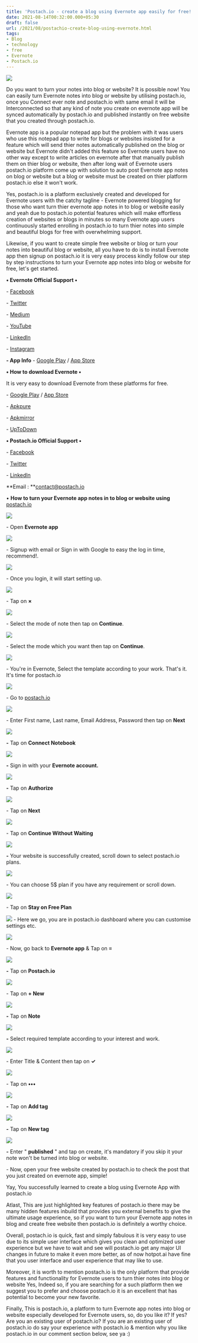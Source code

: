 ```yaml
---
title: 'Postach.io - create a blog using Evernote app easily for free!'
date: 2021-08-14T00:32:00.000+05:30
draft: false
url: /2021/08/postachio-create-blog-using-evernote.html
tags: 
- Blog
- technology
- free
- Evernote
- Postach.io
---
```


 [![](https://lh3.googleusercontent.com/-orL1AXxeXAY/YRgTV_nx5UI/AAAAAAAAGXc/pxA28_ilz6MrGWalwY6Zaeqfyi5KoFCDgCLcBGAsYHQ/s1600/1628967763781044-0.png)](https://lh3.googleusercontent.com/-orL1AXxeXAY/YRgTV_nx5UI/AAAAAAAAGXc/pxA28_ilz6MrGWalwY6Zaeqfyi5KoFCDgCLcBGAsYHQ/s1600/1628967763781044-0.png) 

  

  

Do you want to turn your notes into blog or website? It is possible now! You can easily turn Evernote notes into blog or website by utilising postach.io, once you Connect ever note and postach.io with same email it will be Interconnected so that any kind of note you create on evernote app will be synced automatically by postach.io and published instantly on free website that you created through postach.io.

  

Evernote app is a popular notepad app but the problem with it was users who use this notepad app to write for blogs or websites insisted for a feature which will send thier notes automatically published on the blog or website but Evernote didn't added this feature so Evernote users have no other way except to write articles on evernote after that manually publish them on thier blog or website, then after long wait of Evernote users postach.io platform come up with solution to auto post Evernote app notes on blog or website but a blog or website must be created on thier platform postach.io else it won't work.

  

Yes, postach.io is a platform exclusively created and developed for Evernote users with the catchy tagline - Evernote powered blogging for those who want turn thier evernote app notes in to blog or website easily and yeah due to postach.io potential features which will make effortless creation of websites or blogs in minutes so many Evernote app users continuously started enrolling in postach.io to turn thier notes into simple and beautiful blogs for free with overwhelming support.

  

Likewise, if you want to create simple free website or blog or turn your notes into beautiful blog or website, all you have to do is to install Evernote app then signup on postach.io it is very easy process kindly follow our step by step instructions to turn your Evernote app notes into blog or website for free, let's get started.

  

**• Evernote Official Support •**

\- [Facebook](https://www.facebook.com/evernote/)

\- [Twitter](https://twitter.com/evernote)

\- [Medium](https://medium.com/@evernote)

\- [YouTube](https://www.youtube.com/channel/UCr_JcNR6slxFcTtDZ8t6F0A)

\- [LinkedIn](https://www.linkedin.com/company/evernote)

\- [Instagram](https://www.instagram.com/evernote)

  

**\- App Info** - [Google Play](https://play.google.com/store/apps/details?id=com.evernote) / [App Store](https://apps.apple.com/fr/app/evernote/id281796108)

  

**• How to download Evernote •**

It is very easy to download Evernote from these platforms for free.

  

\- [Google Play](https://play.google.com/store/apps/details?id=com.evernote) / [App Store](https://apps.apple.com/fr/app/evernote/id281796108)

\- [Apkpure](https://apkpure.com/fr/evernote-notes-organizer-daily-planner/com.evernote)

\- [Apkmirror](https://www.apkmirror.com/apk/evernote-corporation/)

\- [UpToDown](https://evernote.en.uptodown.com/android)

  

**• Postach.io Official Support •**

\- [Facebook](http://facebook.com/postachioapp)

\- [Twitter](http://twitter.com/postachio)

\- [LinkedIn](https://linkedin.com/company/postach-io)

  

**Email : **[contact@postach.io](http://contact@postach.io/)

  

• **How to turn your Evernote app notes in to blog or website using** [postach.io](http://postach.io)

  

 [![](https://lh3.googleusercontent.com/-TECLQ5uW8RE/YRgTUpSbYHI/AAAAAAAAGXY/aTnMRi0JLm8kx__Bm3-4_H8Ov1JjvwaawCLcBGAsYHQ/s1600/1628967759211007-1.png)](https://lh3.googleusercontent.com/-TECLQ5uW8RE/YRgTUpSbYHI/AAAAAAAAGXY/aTnMRi0JLm8kx__Bm3-4_H8Ov1JjvwaawCLcBGAsYHQ/s1600/1628967759211007-1.png) 

  

\- Open **Evernote app**

 **[![](https://lh3.googleusercontent.com/-IA4SUWfoRl0/YRgTTkmtVAI/AAAAAAAAGXU/uXcBP-j44rg0ZLH23SHof7ZB39ajHOzVACLcBGAsYHQ/s1600/1628967752855839-2.png)](https://lh3.googleusercontent.com/-IA4SUWfoRl0/YRgTTkmtVAI/AAAAAAAAGXU/uXcBP-j44rg0ZLH23SHof7ZB39ajHOzVACLcBGAsYHQ/s1600/1628967752855839-2.png)** 

\- Signup with email or Sign in with Google to easy the log in time, recommend!.

  

 [![](https://lh3.googleusercontent.com/-omJ39ArA7zs/YRgTSA5_qLI/AAAAAAAAGXQ/JjVtkaO2otcqmQnsHU0rX1t22k7WsrmwQCLcBGAsYHQ/s1600/1628967746814502-3.png)](https://lh3.googleusercontent.com/-omJ39ArA7zs/YRgTSA5_qLI/AAAAAAAAGXQ/JjVtkaO2otcqmQnsHU0rX1t22k7WsrmwQCLcBGAsYHQ/s1600/1628967746814502-3.png) 

  

\- Once you login, it will start setting up.

  

 [![](https://lh3.googleusercontent.com/-jjOgmObvPFk/YRgTQmK5X5I/AAAAAAAAGXM/m8PUNTjrxp0c72rKYdL_IVAMbr6xrQJAQCLcBGAsYHQ/s1600/1628967736212691-4.png)](https://lh3.googleusercontent.com/-jjOgmObvPFk/YRgTQmK5X5I/AAAAAAAAGXM/m8PUNTjrxp0c72rKYdL_IVAMbr6xrQJAQCLcBGAsYHQ/s1600/1628967736212691-4.png) 

  

\- Tap on **×**

 **[![](https://lh3.googleusercontent.com/-UkQNZwo7Pec/YRgTNyD9pLI/AAAAAAAAGXE/8mSMreXP4jMlfl6DxqjSYdGfTK0ayOQGgCLcBGAsYHQ/s1600/1628967727351347-5.png)](https://lh3.googleusercontent.com/-UkQNZwo7Pec/YRgTNyD9pLI/AAAAAAAAGXE/8mSMreXP4jMlfl6DxqjSYdGfTK0ayOQGgCLcBGAsYHQ/s1600/1628967727351347-5.png)** 

\- Select the mode of note then tap on **Continue**.

  

 [![](https://lh3.googleusercontent.com/-7sI6zmD3iok/YRgTLlDZhEI/AAAAAAAAGXA/NeVAIcv1REEzYF_yVwoYIO5Cu2_g5DcGACLcBGAsYHQ/s1600/1628967717812339-6.png)](https://lh3.googleusercontent.com/-7sI6zmD3iok/YRgTLlDZhEI/AAAAAAAAGXA/NeVAIcv1REEzYF_yVwoYIO5Cu2_g5DcGACLcBGAsYHQ/s1600/1628967717812339-6.png) 

  

\- Select the mode which you want then tap on **Continue**.

  

 [![](https://lh3.googleusercontent.com/-xPcOHmqv0Xo/YRgTJUU0ELI/AAAAAAAAGW4/hZueA5S_w7cZJ_L0aEFJkY4eQeAzAbE_QCLcBGAsYHQ/s1600/1628967705208333-7.png)](https://lh3.googleusercontent.com/-xPcOHmqv0Xo/YRgTJUU0ELI/AAAAAAAAGW4/hZueA5S_w7cZJ_L0aEFJkY4eQeAzAbE_QCLcBGAsYHQ/s1600/1628967705208333-7.png) 

  

\- You're in Evernote, Select the template according to your work. That's it. It's time for postach.io

  

 [![](https://lh3.googleusercontent.com/-VLeqnobDSng/YRgTGE4ZfPI/AAAAAAAAGWw/gCz9Nu41-KE6EsrdlOLhn4RK6sQWdWpsQCLcBGAsYHQ/s1600/1628967695104833-8.png)](https://lh3.googleusercontent.com/-VLeqnobDSng/YRgTGE4ZfPI/AAAAAAAAGWw/gCz9Nu41-KE6EsrdlOLhn4RK6sQWdWpsQCLcBGAsYHQ/s1600/1628967695104833-8.png) 

  

\- Go to [postach.io](http://postach.io)

  

 [![](https://lh3.googleusercontent.com/-6HVE_iKU3Ck/YRgTDmMbt0I/AAAAAAAAGWo/K4is75CX37wZp4d7q5cP_8rYqAJCHy4MgCLcBGAsYHQ/s1600/1628967681339995-9.png)](https://lh3.googleusercontent.com/-6HVE_iKU3Ck/YRgTDmMbt0I/AAAAAAAAGWo/K4is75CX37wZp4d7q5cP_8rYqAJCHy4MgCLcBGAsYHQ/s1600/1628967681339995-9.png) 

  

\- Enter First name, Last name, Email Address, Password then tap on **Next**

 **[![](https://lh3.googleusercontent.com/-sL_0vEKRik4/YRgTAI7kURI/AAAAAAAAGWk/Oby-3ZNnjUMKPP9nAndP_ABNQYtrRfwZgCLcBGAsYHQ/s1600/1628967670532930-10.png)](https://lh3.googleusercontent.com/-sL_0vEKRik4/YRgTAI7kURI/AAAAAAAAGWk/Oby-3ZNnjUMKPP9nAndP_ABNQYtrRfwZgCLcBGAsYHQ/s1600/1628967670532930-10.png)** 

**\-** Tap on **Connect Notebook**

 **[![](https://lh3.googleusercontent.com/-FcBENPL3pUg/YRgS9SwE1uI/AAAAAAAAGWc/DxU48qJrXBU1ENVrKf-k69i5WTtr7MlwQCLcBGAsYHQ/s1600/1628967659355379-11.png)](https://lh3.googleusercontent.com/-FcBENPL3pUg/YRgS9SwE1uI/AAAAAAAAGWc/DxU48qJrXBU1ENVrKf-k69i5WTtr7MlwQCLcBGAsYHQ/s1600/1628967659355379-11.png)** 

**\-** Sign in with your **Evernote account.**

 **[![](https://lh3.googleusercontent.com/-touNd_3K63k/YRgS6lh5mWI/AAAAAAAAGWY/yVItED1O9UkEp155kDdA6tK-vjLEhmD8gCLcBGAsYHQ/s1600/1628967644674194-12.png)](https://lh3.googleusercontent.com/-touNd_3K63k/YRgS6lh5mWI/AAAAAAAAGWY/yVItED1O9UkEp155kDdA6tK-vjLEhmD8gCLcBGAsYHQ/s1600/1628967644674194-12.png)** 

**\-** Tap on **Authorize**

 **[![](https://lh3.googleusercontent.com/-5ecp-HVvYNU/YRgS2zk3nGI/AAAAAAAAGWQ/c_OUlPaaNMwYFCBZoXArPY0qt1z5kztEACLcBGAsYHQ/s1600/1628967635232339-13.png)](https://lh3.googleusercontent.com/-5ecp-HVvYNU/YRgS2zk3nGI/AAAAAAAAGWQ/c_OUlPaaNMwYFCBZoXArPY0qt1z5kztEACLcBGAsYHQ/s1600/1628967635232339-13.png)** 

  

\- Tap on **Next**

  

 [![](https://lh3.googleusercontent.com/-VVkFLDb_8ro/YRgS0kt318I/AAAAAAAAGWM/x5ot7AwEBqoB4YZiRpkXA00TrC2mjPjSACLcBGAsYHQ/s1600/1628967622737610-14.png)](https://lh3.googleusercontent.com/-VVkFLDb_8ro/YRgS0kt318I/AAAAAAAAGWM/x5ot7AwEBqoB4YZiRpkXA00TrC2mjPjSACLcBGAsYHQ/s1600/1628967622737610-14.png) 

  

\- Tap on **Continue Without Waiting**

 **[![](https://lh3.googleusercontent.com/-_yb-7y8kQf0/YRgSxRrUPCI/AAAAAAAAGWI/zw57lQa1ZxUpn-qn1jBoLgwD9BLiXYnmwCLcBGAsYHQ/s1600/1628967613662229-15.png)](https://lh3.googleusercontent.com/-_yb-7y8kQf0/YRgSxRrUPCI/AAAAAAAAGWI/zw57lQa1ZxUpn-qn1jBoLgwD9BLiXYnmwCLcBGAsYHQ/s1600/1628967613662229-15.png)** 

**\-** Your website is successfully created, scroll down to select postach.io plans.

  

 [![](https://lh3.googleusercontent.com/-nKfScVdwCWQ/YRgSvA_NpTI/AAAAAAAAGWE/x7s8rAiQBlMs7KO_AN4D4OZIRGW0DADTgCLcBGAsYHQ/s1600/1628967602515956-16.png)](https://lh3.googleusercontent.com/-nKfScVdwCWQ/YRgSvA_NpTI/AAAAAAAAGWE/x7s8rAiQBlMs7KO_AN4D4OZIRGW0DADTgCLcBGAsYHQ/s1600/1628967602515956-16.png) 

  

\- You can choose 5$ plan if you have any requirement or scroll down.

  

 [![](https://lh3.googleusercontent.com/-vs25fJR46Nw/YRgSsUa-77I/AAAAAAAAGWA/u1GwyUN0BIkc2tPvAe7OBVP_1EZYHW-5QCLcBGAsYHQ/s1600/1628967595789223-17.png)](https://lh3.googleusercontent.com/-vs25fJR46Nw/YRgSsUa-77I/AAAAAAAAGWA/u1GwyUN0BIkc2tPvAe7OBVP_1EZYHW-5QCLcBGAsYHQ/s1600/1628967595789223-17.png) 

  

\- Tap on **Stay on Free Plan**

 **[![](https://lh3.googleusercontent.com/-HEkU95cY1mo/YRgSq694rdI/AAAAAAAAGV4/faTaSxqAvTU5S9pFjs_v-Aq5xqx8YevnwCLcBGAsYHQ/s1600/1628967589564415-18.png)](https://lh3.googleusercontent.com/-HEkU95cY1mo/YRgSq694rdI/AAAAAAAAGV4/faTaSxqAvTU5S9pFjs_v-Aq5xqx8YevnwCLcBGAsYHQ/s1600/1628967589564415-18.png)** \- Here we go, you are in postach.io dashboard where you can customise settings etc.

  

 [![](https://lh3.googleusercontent.com/-moPq6f29-rc/YRgSpGm4LmI/AAAAAAAAGVw/JD2uhu9tTKEkXpkXdD-TG_z7Ey3Hslo9gCLcBGAsYHQ/s1600/1628967575381636-19.png)](https://lh3.googleusercontent.com/-moPq6f29-rc/YRgSpGm4LmI/AAAAAAAAGVw/JD2uhu9tTKEkXpkXdD-TG_z7Ey3Hslo9gCLcBGAsYHQ/s1600/1628967575381636-19.png) 

  

\- Now, go back to **Evernote app** & Tap on **≡**

 **[![](https://lh3.googleusercontent.com/-HD6nXQD4MJY/YRgSlix-K3I/AAAAAAAAGVs/pFqnV21AcCo4AjHUkCcoqUIeFnPlM91SQCLcBGAsYHQ/s1600/1628967566175482-20.png)](https://lh3.googleusercontent.com/-HD6nXQD4MJY/YRgSlix-K3I/AAAAAAAAGVs/pFqnV21AcCo4AjHUkCcoqUIeFnPlM91SQCLcBGAsYHQ/s1600/1628967566175482-20.png)** 

**\-** Tap on **Postach.io**

  

 [![](https://lh3.googleusercontent.com/-YPHUi8lBjR0/YRgSjXAUwzI/AAAAAAAAGVk/uOv9ERH3tmcnfmmGe2ehkSnTuxmqKe95wCLcBGAsYHQ/s1600/1628967558461403-21.png)](https://lh3.googleusercontent.com/-YPHUi8lBjR0/YRgSjXAUwzI/AAAAAAAAGVk/uOv9ERH3tmcnfmmGe2ehkSnTuxmqKe95wCLcBGAsYHQ/s1600/1628967558461403-21.png) 

  

\- Tap on **\+ New**

 **[![](https://lh3.googleusercontent.com/-NtZPHZZ9MNA/YRgShWXRohI/AAAAAAAAGVg/_58bs_cm3XkSzI3yqzfxeS3gZeYHuCoKgCLcBGAsYHQ/s1600/1628967548622866-22.png)](https://lh3.googleusercontent.com/-NtZPHZZ9MNA/YRgShWXRohI/AAAAAAAAGVg/_58bs_cm3XkSzI3yqzfxeS3gZeYHuCoKgCLcBGAsYHQ/s1600/1628967548622866-22.png)** 

**\-** Tap on **Note**

 **[![](https://lh3.googleusercontent.com/-GPF2oDvKbiE/YRgSe4nhlVI/AAAAAAAAGVc/wCv_7GH_WGgz2ESbKytRMvDcSDTKQZWewCLcBGAsYHQ/s1600/1628967535985399-23.png)](https://lh3.googleusercontent.com/-GPF2oDvKbiE/YRgSe4nhlVI/AAAAAAAAGVc/wCv_7GH_WGgz2ESbKytRMvDcSDTKQZWewCLcBGAsYHQ/s1600/1628967535985399-23.png)** 

**\-** Select required template according to your interest and work.

  

 [![](https://lh3.googleusercontent.com/-TmrybLScnIU/YRgSburQ7QI/AAAAAAAAGVY/JLnS_qyghbodOAdZTZeqY_iSqCYsgI-aQCLcBGAsYHQ/s1600/1628967528733227-24.png)](https://lh3.googleusercontent.com/-TmrybLScnIU/YRgSburQ7QI/AAAAAAAAGVY/JLnS_qyghbodOAdZTZeqY_iSqCYsgI-aQCLcBGAsYHQ/s1600/1628967528733227-24.png) 

  

\- Enter Title & Content then tap on **✓**

 **[![](https://lh3.googleusercontent.com/-woxfJEP6FP8/YRgSZ5QY1uI/AAAAAAAAGVU/TVq1FFd1c1chfHmmHFVWTXtGBR_dGO4OgCLcBGAsYHQ/s1600/1628967521385850-25.png)](https://lh3.googleusercontent.com/-woxfJEP6FP8/YRgSZ5QY1uI/AAAAAAAAGVU/TVq1FFd1c1chfHmmHFVWTXtGBR_dGO4OgCLcBGAsYHQ/s1600/1628967521385850-25.png)** 

\- Tap on **•••**

 **[![](https://lh3.googleusercontent.com/-qoo4lO1o6gs/YRgSYLCLqcI/AAAAAAAAGVQ/MIf2LbyI4080A6v35pNbkopF1_mXQurMwCLcBGAsYHQ/s1600/1628967515552493-26.png)](https://lh3.googleusercontent.com/-qoo4lO1o6gs/YRgSYLCLqcI/AAAAAAAAGVQ/MIf2LbyI4080A6v35pNbkopF1_mXQurMwCLcBGAsYHQ/s1600/1628967515552493-26.png)** 

**\-** Tap on **Add tag**

 **[![](https://lh3.googleusercontent.com/-wwp69Wgiwao/YRgSWnSj4OI/AAAAAAAAGVM/MpODzCGqBwQV1gYzQ-nf1iRt742hTX0BACLcBGAsYHQ/s1600/1628967508916329-27.png)](https://lh3.googleusercontent.com/-wwp69Wgiwao/YRgSWnSj4OI/AAAAAAAAGVM/MpODzCGqBwQV1gYzQ-nf1iRt742hTX0BACLcBGAsYHQ/s1600/1628967508916329-27.png)** 

**\-** Tap on **New tag**

 **[![](https://lh3.googleusercontent.com/--NIyc0HXI-E/YRgSVBR9vBI/AAAAAAAAGVI/OYEMakZ4ExExsUZLbyT8MyARZ2JHOHwUACLcBGAsYHQ/s1600/1628967501225650-28.png)](https://lh3.googleusercontent.com/--NIyc0HXI-E/YRgSVBR9vBI/AAAAAAAAGVI/OYEMakZ4ExExsUZLbyT8MyARZ2JHOHwUACLcBGAsYHQ/s1600/1628967501225650-28.png)** 

**\-** Enter " **published** " and tap on create, it's mandatory if you skip it your note won't be turned into blog or website.

  

\- Now, open your free website created by postach.io to check the post that you just created on evernote app, simple!

  

Yay, You successfully learned to create a blog using Evernote App with postach.io

  

Atlast, This are just highlighted key features of postach.io there may be many hidden features inbuild that provides you external benefits to give the ultimate usage experience, so if you want to turn your Evernote app notes in blog and create free website then postach.io is definitely a worthy choice.

  

Overall, postach.io is quick, fast and simply fabulous it is very easy to use due to its simple user interface which gives you clean and optimized user experience but we have to wait and see will postach.io get any major UI changes in future to make it even more better, as of now hotpot.ai have fine that you user interface and user experience that may like to use.

  

Moreover, it is worth to mention postach.io is the only platform that provide features and functionality for Evernote users to turn thier notes into blog or website Yes, Indeed so, if you are searching for a such platform then we suggest you to prefer and choose postach.io it is an excellent that has potential to become your new favorite.

  

Finally, This is postach.io, a platform to turn Evernote app notes into blog or website especially developed for Evernote users, so, do you like it? If yes? Are you an existing user of postach.io? If you are an existing user of postach.io do say your experience with postach.io & mention why you like postach.io in our comment section below, see ya :)